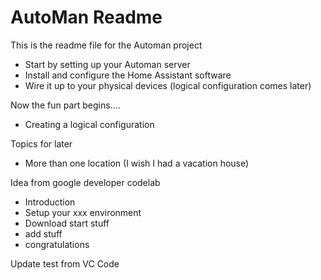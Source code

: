 # AutoMan Readme

This is the readme file for the Automan project

* Start by setting up your Automan server
* Install and configure the Home Assistant software
* Wire it up to your physical devices (logical configuration comes later)

Now the fun part begins....

* Creating a logical configuration

Topics for later

* More than one location (I wish I had a vacation house)

Idea from google developer codelab

* Introduction
* Setup your xxx environment
* Download start stuff
* add stuff
* congratulations

Update test from VC Code